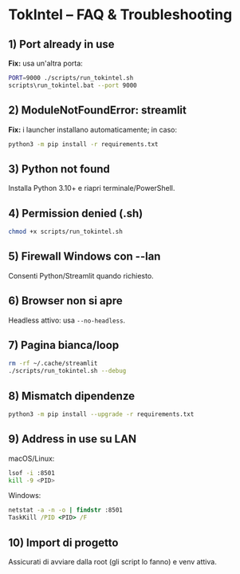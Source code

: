 # TokIntel – FAQ & Troubleshooting

## 1) Port already in use
**Fix:** usa un'altra porta:
```bash
PORT=9000 ./scripts/run_tokintel.sh
scripts\run_tokintel.bat --port 9000
```

## 2) ModuleNotFoundError: streamlit

**Fix:** i launcher installano automaticamente; in caso:

```bash
python3 -m pip install -r requirements.txt
```

## 3) Python not found

Installa Python 3.10+ e riapri terminale/PowerShell.

## 4) Permission denied (.sh)

```bash
chmod +x scripts/run_tokintel.sh
```

## 5) Firewall Windows con --lan

Consenti Python/Streamlit quando richiesto.

## 6) Browser non si apre

Headless attivo: usa `--no-headless`.

## 7) Pagina bianca/loop

```bash
rm -rf ~/.cache/streamlit
./scripts/run_tokintel.sh --debug
```

## 8) Mismatch dipendenze

```bash
python3 -m pip install --upgrade -r requirements.txt
```

## 9) Address in use su LAN

macOS/Linux:

```bash
lsof -i :8501
kill -9 <PID>
```

Windows:

```bat
netstat -a -n -o | findstr :8501
TaskKill /PID <PID> /F
```

## 10) Import di progetto

Assicurati di avviare dalla root (gli script lo fanno) e venv attiva.
